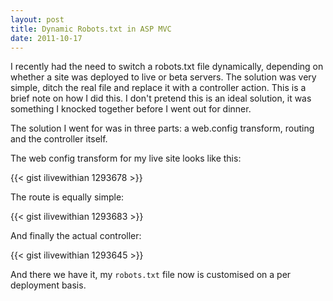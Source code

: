 ```yaml
---
layout: post
title: Dynamic Robots.txt in ASP MVC
date: 2011-10-17
---
```


I recently had the need to switch a robots.txt file dynamically, depending on whether a site was deployed to live or beta servers. The solution was very simple, ditch the real file and replace it with a controller action. This is a brief note on how I did this. I don't pretend this is an ideal solution, it was something I knocked together before I went out for dinner.



The solution I went for was in three parts: a web.config transform, routing and the controller itself.

The web config transform for my live site looks like this:

{{< gist ilivewithian 1293678 >}}

The route is equally simple:

{{< gist ilivewithian 1293683 >}}

And finally the actual controller:

{{< gist ilivewithian 1293645 >}}

And there we have it, my `robots.txt` file now is customised on a per deployment basis.
